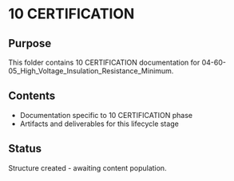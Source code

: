 # 10 CERTIFICATION

## Purpose
This folder contains 10 CERTIFICATION documentation for 04-60-05_High_Voltage_Insulation_Resistance_Minimum.

## Contents
- Documentation specific to 10 CERTIFICATION phase
- Artifacts and deliverables for this lifecycle stage

## Status
Structure created - awaiting content population.
